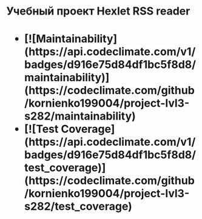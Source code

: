 <h1>Учебный проект Hexlet RSS reader<h1>
<ul>
  <li>
  [![Maintainability](https://api.codeclimate.com/v1/badges/d916e75d84df1bc5f8d8/maintainability)](https://codeclimate.com/github/kornienko199004/project-lvl3-s282/maintainability)
  </li>
  <li>
  [![Test Coverage](https://api.codeclimate.com/v1/badges/d916e75d84df1bc5f8d8/test_coverage)](https://codeclimate.com/github/kornienko199004/project-lvl3-s282/test_coverage)
  </li>
</ul>